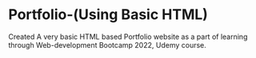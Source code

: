 # Portfolio-(Using Basic HTML)

Created A very basic HTML based Portfolio website as a part of learning through Web-development Bootcamp 2022, Udemy course.
